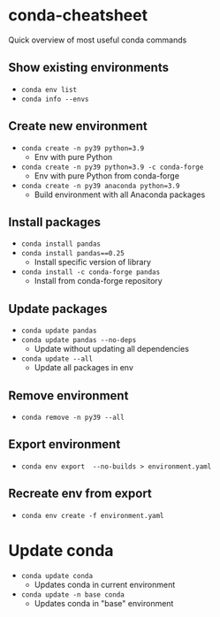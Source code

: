 # conda-cheatsheet
Quick overview of most useful conda commands

## Show existing environments
* `conda env list`
* `conda info --envs`

## Create new environment
* `conda create -n py39 python=3.9`
  * Env with pure Python
* `conda create -n py39 python=3.9 -c conda-forge`
  * Env with pure Python from conda-forge
* `conda create -n py39 anaconda python=3.9`
  * Build environment with all Anaconda packages

## Install packages
* `conda install pandas`
* `conda install pandas==0.25`
  * Install specific version of library
* `conda install -c conda-forge pandas`
  * Install from conda-forge repository

## Update packages
* `conda update pandas`
* `conda update pandas --no-deps`
  * Update without updating all dependencies
* `conda update --all`
  * Update all packages in env

## Remove environment
* `conda remove -n py39 --all`

## Export environment
* `conda env export  --no-builds > environment.yaml`

## Recreate env from export
* `conda env create -f environment.yaml`

# Update conda
* `conda update conda`
  * Updates conda in current environment
* `conda update -n base conda`
  * Updates conda in "base" environment
